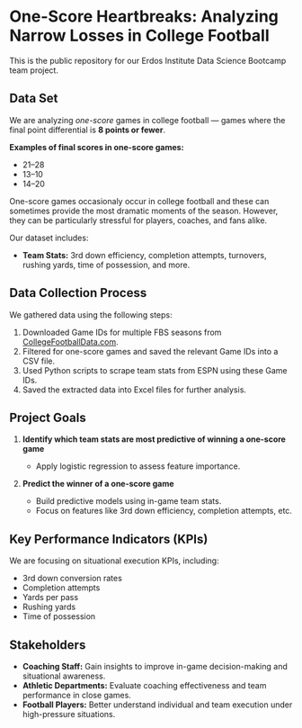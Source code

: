 # One-Score Heartbreaks: Analyzing Narrow Losses in College Football

This is the public repository for our Erdos Institute Data Science Bootcamp team project.

## Data Set

We are analyzing *one-score* games in college football — games where the final point differential is **8 points or fewer**.

**Examples of final scores in one-score games:**
- 21–28  
- 13–10  
- 14–20  

One-score games occasionaly occur in college football and these can sometimes provide the most dramatic moments of the season. However, they can be particularly stressful for players, coaches, and fans alike.

Our dataset includes:
- **Team Stats:** 3rd down efficiency, completion attempts, turnovers, rushing yards, time of possession, and more.

## Data Collection Process

We gathered data using the following steps:
1. Downloaded Game IDs for multiple FBS seasons from [CollegeFootballData.com](https://collegefootballdata.com/).
2. Filtered for one-score games and saved the relevant Game IDs into a CSV file.
3. Used Python scripts to scrape team stats from ESPN using these Game IDs.
4. Saved the extracted data into Excel files for further analysis.

## Project Goals

1. **Identify which team stats are most predictive of winning a one-score game**  
   - Apply logistic regression to assess feature importance.

2. **Predict the winner of a one-score game**  
   - Build predictive models using in-game team stats.
   - Focus on features like 3rd down efficiency, completion attempts, etc.

## Key Performance Indicators (KPIs)

We are focusing on situational execution KPIs, including:
- 3rd down conversion rates
- Completion attempts
- Yards per pass
- Rushing yards
- Time of possession

## Stakeholders

- **Coaching Staff:** Gain insights to improve in-game decision-making and situational awareness.
- **Athletic Departments:** Evaluate coaching effectiveness and team performance in close games.
- **Football Players:** Better understand individual and team execution under high-pressure situations.
